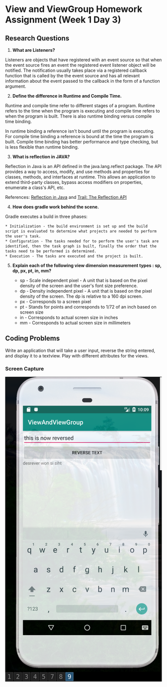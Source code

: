 # View and ViewGroup Homework Assignment (Week 1 Day 3)
## Research Questions

1. **What are Listeners?**

Listeners are objects that have registered with an event source so that when the event source fires an event the registered event listener object will be notified. The notification usually takes place via a registered callback function that is called by the the event source and has all relevant information about the event passed to the callback in the form of a function argument.

2. **Define the difference in Runtime and Compile Time.**

Runtime and compile time refer to different stages of a program. Runtime refers to the time when the program is executing and compile time refers to when the program is built. There is also runtime binding versus compile time binding.

In runtime binding a reference isn't bound until the program is executing. For compile time binding a reference is bound at the time the program is built. Compile time binding has better performance and type checking, but is less flexible than runtime binding.

3. **What is reflection in JAVA?**

Reflection in Java is an API defined in the java.lang.reflect package. The API provides a way to access, modify, and use methods and properties for classes, methods, and interfaces at runtime. This allows an application to extend third-party classes, bypass access modifiers on properties, enumerate a class's API, etc.

References: [Reflection in Java](https://www.geeksforgeeks.org/reflection-in-java/) and [Trail: The Reflection API](https://docs.oracle.com/javase/tutorial/reflect/index.html)

4. **How does gradle work behind the scene.**

Gradle executes a build in three phases:

    * Initialization - the build environment is set up and the build script is evaluated to determine what projects are needed to perform the user's task.
    * Configuration - The tasks needed for to perform the user's task are identified, then the task graph is built, finally the order that the tasks need to be performed is determined.
    * Execution - The tasks are executed and the project is built.

5. **Explain each of the following view dimension measurement types :
sp, dp, px, pt, in, mm?**

    * sp - Scale independent pixel - A unit that is based on the pixel density of the screen and the user's font size preference.
    * dp - Density independent pixel - A unit that is based on the pixel density of the screen. The dp is relative to a 160 dpi screen.
    * px - Corresponds to a screen pixel
    * pt - Stands for points and corresponds to 1/72 of an inch based on screen size
    * in - Corresponds to actual screen size in inches
    * mm - Corresponds to actual screen size in millimeters

## Coding Problems

Write an application that will take a user input, reverse the string entered, and display it to a textview. Play with different attributes for the views.

### Screen Capture
![Screen Capture](/app/src/main/res/img/ViewAndViewGroup.png)
